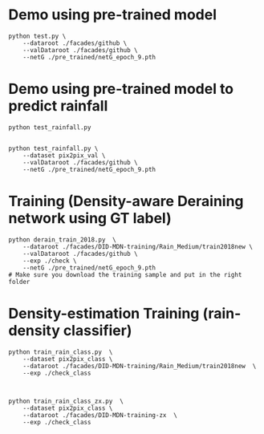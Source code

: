 


# Demo using pre-trained model
```
python test.py \
    --dataroot ./facades/github \
    --valDataroot ./facades/github \
    --netG ./pre_trained/netG_epoch_9.pth

```


# Demo using pre-trained model to predict rainfall
```
python test_rainfall.py


python test_rainfall.py \
    --dataset pix2pix_val \
    --valDataroot ./facades/github \
    --netG ./pre_trained/netG_epoch_9.pth

```



# Training (Density-aware Deraining network using GT label)
```
python derain_train_2018.py  \
    --dataroot ./facades/DID-MDN-training/Rain_Medium/train2018new \
    --valDataroot ./facades/github \
    --exp ./check \
    --netG ./pre_trained/netG_epoch_9.pth
# Make sure you download the training sample and put in the right folder
```

# Density-estimation Training (rain-density classifier)
```
python train_rain_class.py  \
    --dataset pix2pix_class \
    --dataroot ./facades/DID-MDN-training/Rain_Medium/train2018new  \
    --exp ./check_class



python train_rain_class_zx.py  \
    --dataset pix2pix_class \
    --dataroot ./facades/DID-MDN-training-zx  \
    --exp ./check_class
```
